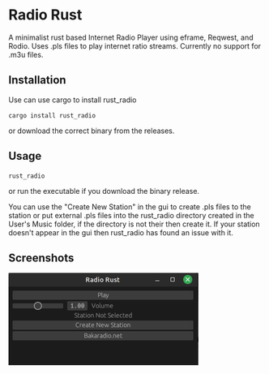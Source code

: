 # Radio Rust
A minimalist rust based Internet Radio Player using eframe, Reqwest, and Rodio. Uses .pls files to play internet ratio streams. Currently no support for .m3u files.

## Installation
Use can use cargo to install rust_radio
```
cargo install rust_radio
```
or download the correct binary from the releases.

## Usage

```
rust_radio
```
or run the executable if you download the binary release.

You can use the "Create New Station" in the gui to create .pls files to the station or put external .pls files into the rust_radio directory created in the User's Music folder, if the directory is not their then create it.
If your station doesn't appear in the gui then rust_radio has found an issue with it.

## Screenshots
![alt text](https://github.com/palaster/rust_radio/blob/main/screenshots/screenshot_0.jpg?raw=true)
